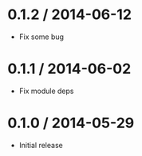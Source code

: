 0.1.2  / 2014-06-12
===================

  * Fix some bug

0.1.1  / 2014-06-02
===================

  * Fix module deps

0.1.0  / 2014-05-29
===================

  * Initial release
